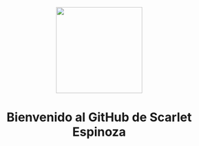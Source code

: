 <div id="header" align="center">
  <img src="https://media.giphy.com/media/HQHwvSBSy7s0AXOlWt/giphy.gif" width="200"/>
</div> 

<h1 align="center"> Bienvenido al GitHub de Scarlet Espinoza </h1>
